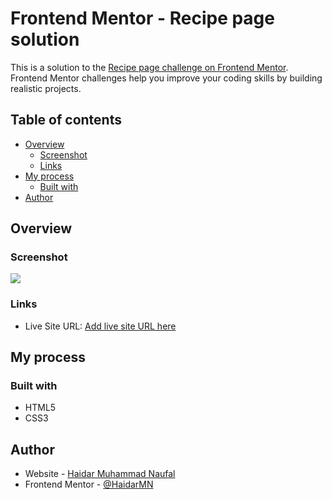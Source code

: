 # Frontend Mentor - Recipe page solution

This is a solution to the [Recipe page challenge on Frontend Mentor](https://www.frontendmentor.io/challenges/recipe-page-KiTsR8QQKm). Frontend Mentor challenges help you improve your coding skills by building realistic projects.

## Table of contents

- [Overview](#overview)
  - [Screenshot](#screenshot)
  - [Links](#links)
- [My process](#my-process)
  - [Built with](#built-with)
- [Author](#author)

## Overview

### Screenshot

![](./images/screenshot.png)

### Links

- Live Site URL: [Add live site URL here](https://haidarmn.github.io/Recipe-Omelette)

## My process

### Built with

- HTML5
- CSS3

## Author

- Website - [Haidar Muhammad Naufal](https://haidarmn.github.io)
- Frontend Mentor - [@HaidarMN](https://www.frontendmentor.io/profile/HaidarMN)
